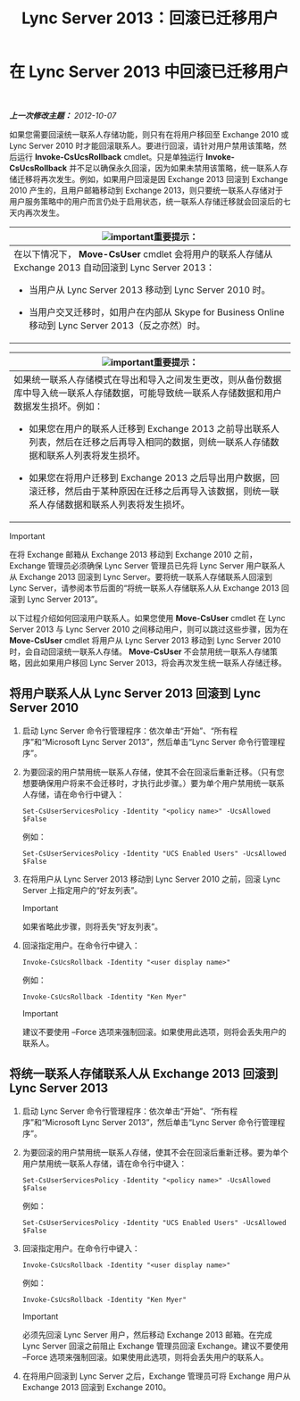 ﻿---
title: Lync Server 2013：回滚已迁移用户
TOCTitle: 回滚已迁移用户
ms:assetid: bfabaf0b-9a42-4057-b729-a7ab9eee8c72
ms:mtpsurl: https://technet.microsoft.com/zh-cn/library/JJ205224(v=OCS.15)
ms:contentKeyID: 49314114
ms.date: 05/19/2016
mtps_version: v=OCS.15
ms.translationtype: HT
---

# 在 Lync Server 2013 中回滚已迁移用户

 

_**上一次修改主题：** 2012-10-07_

如果您需要回滚统一联系人存储功能，则只有在将用户移回至 Exchange 2010 或 Lync Server 2010 时才能回滚联系人。要进行回滚，请针对用户禁用该策略，然后运行 **Invoke-CsUcsRollback** cmdlet。只是单独运行 **Invoke-CsUcsRollback** 并不足以确保永久回滚，因为如果未禁用该策略，统一联系人存储迁移将再次发生。例如，如果用户回滚是因 Exchange 2013 回滚到 Exchange 2010 产生的，且用户邮箱移动到 Exchange 2013，则只要统一联系人存储对于用户服务策略中的用户而言仍处于启用状态，统一联系人存储迁移就会回滚后的七天内再次发生。

<table>
<colgroup>
<col style="width: 100%" />
</colgroup>
<thead>
<tr class="header">
<th><img src="images/Gg398794.important(OCS.15).gif" title="important" alt="important" />重要提示：</th>
</tr>
</thead>
<tbody>
<tr class="odd">
<td>在以下情况下， <strong>Move-CsUser</strong> cmdlet 会将用户的联系人存储从 Exchange 2013 自动回滚到 Lync Server 2013：
<ul>
<li><p>当用户从 Lync Server 2013 移动到 Lync Server 2010 时。</p></li>
<li><p>当用户交叉迁移时，如用户在内部从 Skype for Business Online 移动到 Lync Server 2013（反之亦然）时。</p></li>
</ul></td>
</tr>
</tbody>
</table>


<table>
<colgroup>
<col style="width: 100%" />
</colgroup>
<thead>
<tr class="header">
<th><img src="images/Gg398794.important(OCS.15).gif" title="important" alt="important" />重要提示：</th>
</tr>
</thead>
<tbody>
<tr class="odd">
<td>如果统一联系人存储模式在导出和导入之间发生更改，则从备份数据库中导入统一联系人存储数据，可能导致统一联系人存储数据和用户数据发生损坏。例如：
<ul>
<li><p>如果您在用户的联系人迁移到 Exchange 2013 之前导出联系人列表，然后在迁移之后再导入相同的数据，则统一联系人存储数据和联系人列表将发生损坏。</p></li>
<li><p>如果您在将用户迁移到 Exchange 2013 之后导出用户数据，回滚迁移，然后由于某种原因在迁移之后再导入该数据，则统一联系人存储数据和联系人列表将发生损坏。</p></li>
</ul></td>
</tr>
</tbody>
</table>


> [!IMPORTANT]
> 在将 Exchange 邮箱从 Exchange 2013 移动到 Exchange 2010 之前， Exchange 管理员必须确保 Lync Server 管理员已先将 Lync Server 用户联系人从 Exchange 2013 回滚到 Lync Server。要将统一联系人存储联系人回滚到 Lync Server，请参阅本节后面的“将统一联系人存储联系人从 Exchange 2013 回滚到 Lync Server 2013”。


以下过程介绍如何回滚用户联系人。如果您使用 **Move-CsUser** cmdlet 在 Lync Server 2013 与 Lync Server 2010 之间移动用户，则可以跳过这些步骤，因为在 **Move-CsUser** cmdlet 将用户从 Lync Server 2013 移动到 Lync Server 2010 时，会自动回滚统一联系人存储。 **Move-CsUser** 不会禁用统一联系人存储策略，因此如果用户移回 Lync Server 2013，将会再次发生统一联系人存储迁移。

## 将用户联系人从 Lync Server 2013 回滚到 Lync Server 2010

1.  启动 Lync Server 命令行管理程序：依次单击“开始”、“所有程序”和“Microsoft Lync Server 2013”，然后单击“Lync Server 命令行管理程序”。

2.  为要回滚的用户禁用统一联系人存储，使其不会在回滚后重新迁移。（只有您想要确保用户将来不会迁移时，才执行此步骤。）要为单个用户禁用统一联系人存储，请在命令行中键入：
    
        Set-CsUserServicesPolicy -Identity "<policy name>" -UcsAllowed $False
    
    例如：
    
        Set-CsUserServicesPolicy -Identity "UCS Enabled Users" -UcsAllowed $False

3.  在将用户从 Lync Server 2013 移动到 Lync Server 2010 之前，回滚 Lync Server 上指定用户的“好友列表”。
    
    > [!IMPORTANT]
    > 如果省略此步骤，则将丢失“好友列表”。


4.  回滚指定用户。在命令行中键入：
    
        Invoke-CsUcsRollback -Identity "<user display name>"
    
    例如：
    
        Invoke-CsUcsRollback -Identity "Ken Myer"
    
    > [!IMPORTANT]
    > 建议不要使用 –Force 选项来强制回滚。如果使用此选项，则将会丢失用户的联系人。


## 将统一联系人存储联系人从 Exchange 2013 回滚到 Lync Server 2013

1.  启动 Lync Server 命令行管理程序：依次单击“开始”、“所有程序”和“Microsoft Lync Server 2013”，然后单击“Lync Server 命令行管理程序”。

2.  为要回滚的用户禁用统一联系人存储，使其不会在回滚后重新迁移。要为单个用户禁用统一联系人存储，请在命令行中键入：
    
        Set-CsUserServicesPolicy -Identity "<policy name>" -UcsAllowed $False
    
    例如：
    
        Set-CsUserServicesPolicy -Identity "UCS Enabled Users" -UcsAllowed $False

3.  回滚指定用户。在命令行中键入：
    
        Invoke-CsUcsRollback -Identity "<user display name>"
    
    例如：
    
        Invoke-CsUcsRollback -Identity "Ken Myer"
    
    > [!IMPORTANT]
    > 必须先回滚 Lync Server 用户，然后移动 Exchange 2013 邮箱。在完成 Lync Server 回滚之前阻止 Exchange 管理员回滚 Exchange。建议不要使用 –Force 选项来强制回滚。如果使用此选项，则将会丢失用户的联系人。


4.  在将用户回滚到 Lync Server 之后，Exchange 管理员可将 Exchange 用户从 Exchange 2013 回滚到 Exchange 2010。

